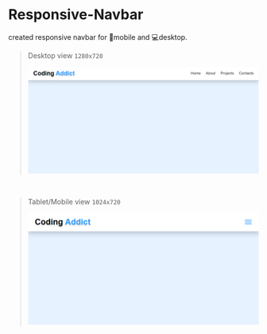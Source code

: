 # Responsive-Navbar
created responsive navbar for 📱mobile and 💻desktop.

> Desktop view `1280x720`
> 
> ![desktop navbar](./assets/images/desktop.png)

<br>

> Tablet/Mobile view `1024x720`
> 
> ![mobile navbar](./assets/images/mobile.png)
